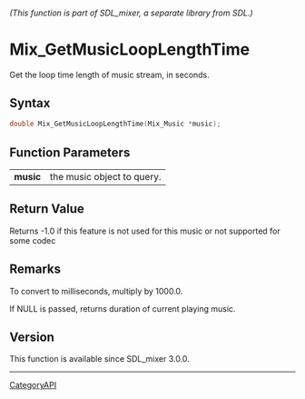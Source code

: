 ###### (This function is part of SDL_mixer, a separate library from SDL.)
# Mix_GetMusicLoopLengthTime

Get the loop time length of music stream, in seconds.

## Syntax

```c
double Mix_GetMusicLoopLengthTime(Mix_Music *music);

```

## Function Parameters

|               |                            |
| ------------- | -------------------------- |
| **music**     | the music object to query. |

## Return Value

Returns -1.0 if this feature is not used for this music or not supported
for some codec

## Remarks

To convert to milliseconds, multiply by 1000.0.

If NULL is passed, returns duration of current playing music.

## Version

This function is available since SDL_mixer 3.0.0.

----
[CategoryAPI](CategoryAPI.md)
